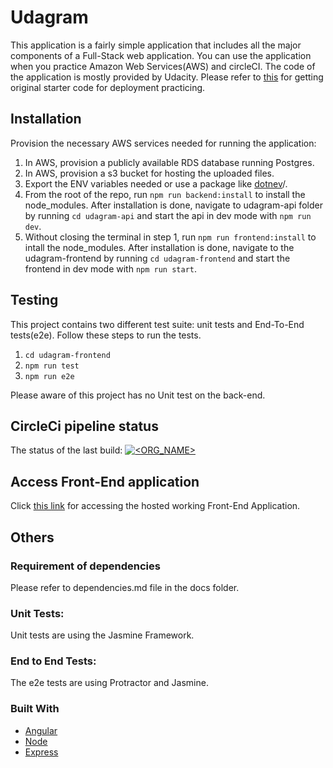 # Udagram

This application is a fairly simple application that includes all the major components of a Full-Stack web application. You can use the application when you practice Amazon Web Services(AWS) and circleCI. The code of the application is mostly provided by Udacity. Please refer to [this](https://github.com/udacity/nd0067-c4-deployment-process-project-starter)
for getting original starter code for deployment practicing. 


## Installation

Provision the necessary AWS services needed for running the application:

1. In AWS, provision a publicly available RDS database running Postgres. <Place holder for link to classroom article>
1. In AWS, provision a s3 bucket for hosting the uploaded files. <Place holder for tlink to classroom article>
1. Export the ENV variables needed or use a package like [dotnev](https://www.npmjs.com/package/dotenv)/.
1. From the root of the repo, run `npm run backend:install` to install the node_modules. After installation is done, navigate to udagram-api folder by running `cd udagram-api` and start the api in dev mode with `npm run dev`.
1. Without closing the terminal in step 1, run `npm run frontend:install` to intall the node_modules. After installation is done, navigate to the udagram-frontend by running `cd udagram-frontend` and start the frontend in dev mode with `npm run start`.

## Testing

This project contains two different test suite: unit tests and End-To-End tests(e2e). Follow these steps to run the tests.

1. `cd udagram-frontend`
1. `npm run test`
1. `npm run e2e`

Please aware of this project has no Unit test on the back-end.

## CircleCi pipeline status
The status of the last build:
[![<ORG_NAME>](https://circleci.com/gh/choiyounyeong/udacity-deploy-fullstack-js-app.svg?style=svg)](<LINK>)


## Access Front-End application
Click [this link](http://udacity-deployment.s3-website-us-east-1.amazonaws.com/home) for accessing the hosted working Front-End Application.


## Others

### Requirement of dependencies
Please refer to dependencies.md file in the docs folder.

### Unit Tests:

Unit tests are using the Jasmine Framework.

### End to End Tests:

The e2e tests are using Protractor and Jasmine.

### Built With

- [Angular](https://angular.io/)
- [Node](https://nodejs.org)
- [Express](https://expressjs.com/)
